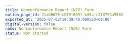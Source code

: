 ```yaml
---
title: Nonconformance Report (NCR) Form
notion_page_id: 21ad6625-c679-8091-b45a-c2f8755a9560
exported_at: '2025-07-02T18:39:40.090553+00:00'
digital-version: false
name: Nonconformance Report (NCR) Form
status: Not started
---
```


